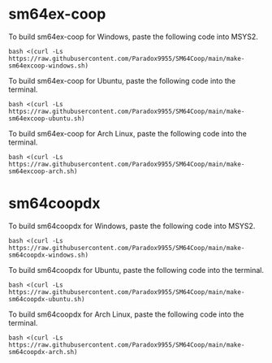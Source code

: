 # sm64ex-coop

To build sm64ex-coop for Windows, paste the following code into MSYS2.

```
bash <(curl -Ls https://raw.githubusercontent.com/Paradox9955/SM64Coop/main/make-sm64excoop-windows.sh)
```

To build sm64ex-coop for Ubuntu, paste the following code into the terminal.

```
bash <(curl -Ls https://raw.githubusercontent.com/Paradox9955/SM64Coop/main/make-sm64excoop-ubuntu.sh)
```

To build sm64ex-coop for Arch Linux, paste the following code into the terminal.

```
bash <(curl -Ls https://raw.githubusercontent.com/Paradox9955/SM64Coop/main/make-sm64excoop-arch.sh)
```

# sm64coopdx

To build sm64coopdx for Windows, paste the following code into MSYS2.

```
bash <(curl -Ls https://raw.githubusercontent.com/Paradox9955/SM64Coop/main/make-sm64coopdx-windows.sh)
```

To build sm64coopdx for Ubuntu, paste the following code into the terminal.

```
bash <(curl -Ls https://raw.githubusercontent.com/Paradox9955/SM64Coop/main/make-sm64coopdx-ubuntu.sh)
```

To build sm64coopdx for Arch Linux, paste the following code into the terminal.

```
bash <(curl -Ls https://raw.githubusercontent.com/Paradox9955/SM64Coop/main/make-sm64coopdx-arch.sh)
```
